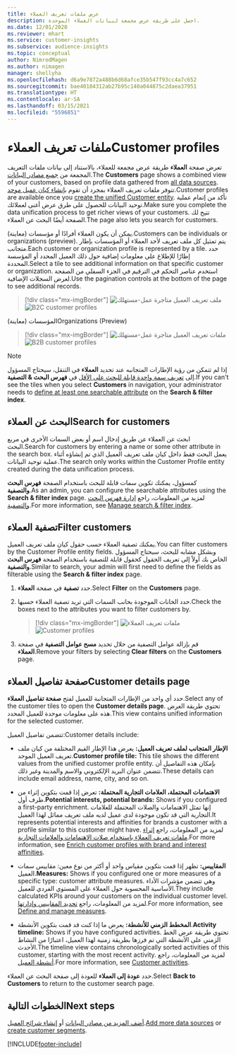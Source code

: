 ```yaml
---
title: عرض ملفات تعريف العملاء
description: احصل على طريقة عرض مجمعة لبيانات العملاء الموحدة.
ms.date: 12/01/2020
ms.reviewer: mhart
ms.service: customer-insights
ms.subservice: audience-insights
ms.topic: conceptual
author: NimrodMagen
ms.author: nimagen
manager: shellyha
ms.openlocfilehash: d6a9e7872a488b6d68afce35b547f93cc4a7c652
ms.sourcegitcommit: bae40184312ab27b95c140a044875c2daea37951
ms.translationtype: HT
ms.contentlocale: ar-SA
ms.lasthandoff: 03/15/2021
ms.locfileid: "5596851"
---
```

# <a name="customer-profiles"></a><span data-ttu-id="de4b7-103">ملفات تعريف العملاء</span><span class="sxs-lookup"><span data-stu-id="de4b7-103">Customer profiles</span></span>

<span data-ttu-id="de4b7-104">تعرض صفحة **العملاء** طريقة عرض مجمعة للعملاء، بالاستناد إلى بيانات ملفات التعريف المجمعة من [جميع مصادر البيانات](data-sources.md).</span><span class="sxs-lookup"><span data-stu-id="de4b7-104">The **Customers** page shows a combined view of your customers, based on profile data gathered from [all data sources](data-sources.md).</span></span> <span data-ttu-id="de4b7-105">تتوفر ملفات تعريف العملاء بمجرد أن تقوم [بإنشاء كيان عميل موحد](data-unification.md).</span><span class="sxs-lookup"><span data-stu-id="de4b7-105">Customer profiles are available once you [create the unified Customer entity](data-unification.md).</span></span> <span data-ttu-id="de4b7-106">تأكد من إتمام عملية توحيد البيانات للحصول على طرق عرض أغنى لعملائك.</span><span class="sxs-lookup"><span data-stu-id="de4b7-106">Make sure you complete the data unification process to get richer views of your customers.</span></span> <span data-ttu-id="de4b7-107">تتيح لك الصفحة أيضًا البحث عن العملاء.</span><span class="sxs-lookup"><span data-stu-id="de4b7-107">The page also lets you search for customers.</span></span>

<span data-ttu-id="de4b7-108">يمكن أن يكون العملاء أفرادًا أو مؤسسات (معاينة).</span><span class="sxs-lookup"><span data-stu-id="de4b7-108">Customers can be individuals or organizations (preview).</span></span> <span data-ttu-id="de4b7-109">يتم تمثيل كل ملف تعريف لأحد العملاء أو المؤسسات بإطار متجانب.</span><span class="sxs-lookup"><span data-stu-id="de4b7-109">Each customer or organization profile is represented by a tile.</span></span> <span data-ttu-id="de4b7-110">حدد إطارًا للإطلاع على معلومات إضافية حول ذلك العميل المحدد أو المؤسسة المحددة.</span><span class="sxs-lookup"><span data-stu-id="de4b7-110">Select a tile to see additional information on that specific customer or organization.</span></span> <span data-ttu-id="de4b7-111">استخدم عناصر التحكم في الترقيم في الجزء السفلي من الصفحة لعرض السجلات الإضافية.</span><span class="sxs-lookup"><span data-stu-id="de4b7-111">Use the pagination controls at the bottom of the page to see additional records.</span></span>

> [!div class="mx-imgBorder"] 
> <span data-ttu-id="de4b7-112">![ملف تعريف العميل متاجرة عمل-مستهلك](media/profiles-customers.png "ملف تعريف العميل متاجرة عمل-مستهلك")</span><span class="sxs-lookup"><span data-stu-id="de4b7-112">![B2C customer profiles](media/profiles-customers.png "B2C customer profiles")</span></span>

<span data-ttu-id="de4b7-113">المؤسسات (معاينة)</span><span class="sxs-lookup"><span data-stu-id="de4b7-113">Organizations (Preview)</span></span>
> [!div class="mx-imgBorder"] 
> <span data-ttu-id="de4b7-114">![ملفات تعريف العميل متاجرة عمل-مستهلك](media/profile-customers-b2b.png "ملفات تعريف العميل متاجرة عمل-مستهلك")</span><span class="sxs-lookup"><span data-stu-id="de4b7-114">![B2B customer profiles](media/profile-customers-b2b.png "B2B customer profiles")</span></span>

> [!NOTE]
> <span data-ttu-id="de4b7-115">إذا لم تتمكن من رؤية الإطارات المتجانبه عند تحديد **العملاء** في التنقل، سيحتاج المسؤول إلى [تعريف سمة واحدة قابلة للبحث على الأقل](search-filter-index.md) في **فهرس البحث & التصفية**.</span><span class="sxs-lookup"><span data-stu-id="de4b7-115">If you can't see the tiles when you select **Customers** in navigation, your administrator needs to [define at least one searchable attribute](search-filter-index.md) on the **Search & filter index**.</span></span>

## <a name="search-for-customers"></a><span data-ttu-id="de4b7-116">البحث عن العملاء</span><span class="sxs-lookup"><span data-stu-id="de4b7-116">Search for customers</span></span>

<span data-ttu-id="de4b7-117">ابحث عن العملاء عن طريق إدخال اسم أو بعض السمات الأخرى في مربع البحث.</span><span class="sxs-lookup"><span data-stu-id="de4b7-117">Search for customers by entering a name or some other attribute in the search box.</span></span> <span data-ttu-id="de4b7-118">يعمل البحث فقط داخل كيان ملف تعريف العميل الذي تم إنشاؤه أثناء عملية توحيد البيانات.</span><span class="sxs-lookup"><span data-stu-id="de4b7-118">The search only works within the Customer Profile entity created during the data unification process.</span></span>

<span data-ttu-id="de4b7-119">كمسؤول، يمكنك تكوين سمات قابلة للبحث باستخدام الصفحة **فهرس البحث والتصفية**.</span><span class="sxs-lookup"><span data-stu-id="de4b7-119">As an admin, you can configure the searchable attributes using the **Search & filter index** page.</span></span> <span data-ttu-id="de4b7-120">لمزيد من المعلومات، راجع [إدارة فهرس البحث والتصفية](search-filter-index.md).</span><span class="sxs-lookup"><span data-stu-id="de4b7-120">For more information, see [Manage search & filter index](search-filter-index.md).</span></span>

## <a name="filter-customers"></a><span data-ttu-id="de4b7-121">تصفية العملاء</span><span class="sxs-lookup"><span data-stu-id="de4b7-121">Filter customers</span></span>

<span data-ttu-id="de4b7-122">يمكنك تصفية العملاء حسب حقول كيان ملف تعريف العميل.</span><span class="sxs-lookup"><span data-stu-id="de4b7-122">You can filter customers by the Customer Profile entity fields.</span></span> <span data-ttu-id="de4b7-123">وبشكل مشابه للبحث، سيحتاج المسؤول الخاص بك أولاً إلى تعريف الحقول كحقول قابلة للتصفية باستخدام الصفحة **فهرس البحث والتصفية**.</span><span class="sxs-lookup"><span data-stu-id="de4b7-123">Similar to search, your admin will first need to define the fields as filterable using the **Search & filter index** page.</span></span>

1. <span data-ttu-id="de4b7-124">حدد **تصفية** في صفحة **العملاء**.</span><span class="sxs-lookup"><span data-stu-id="de4b7-124">Select **Filter** on the **Customers** page.</span></span>

2. <span data-ttu-id="de4b7-125">حدد الخانات الموجودة بحانب السمات التي تريد تصفية العملاء حسبها.</span><span class="sxs-lookup"><span data-stu-id="de4b7-125">Check the boxes next to the attributes you want to filter customers by.</span></span>

   > [!div class="mx-imgBorder"] 
   > <span data-ttu-id="de4b7-126">![ملفات تعريف العملاء](media/profiles-customers3.png "ملفات تعريف العملاء")</span><span class="sxs-lookup"><span data-stu-id="de4b7-126">![Customer profiles](media/profiles-customers3.png "Customer profiles")</span></span>

3. <span data-ttu-id="de4b7-127">قم بإزالة عوامل التصفية من خلال تحديد **مسح عوامل التصفية** في صفحة **العملاء**.</span><span class="sxs-lookup"><span data-stu-id="de4b7-127">Remove your filters by selecting **Clear filters** on the **Customers** page.</span></span>

##  <a name="customer-details-page"></a><span data-ttu-id="de4b7-128">صفحة تفاصيل العملاء</span><span class="sxs-lookup"><span data-stu-id="de4b7-128">Customer details page</span></span>

<span data-ttu-id="de4b7-129">حدد أي واحد من الإطارات المتجانبة للعميل لفتح **صفحة تفاصيل العملاء**.</span><span class="sxs-lookup"><span data-stu-id="de4b7-129">Select any of the customer tiles to open the **Customer details page**.</span></span> <span data-ttu-id="de4b7-130">تحتوي طريقة العرض هذه على معلومات موحدة للعميل المحدد.</span><span class="sxs-lookup"><span data-stu-id="de4b7-130">This view contains unified information for the selected customer.</span></span>

<span data-ttu-id="de4b7-131">تتضمن تفاصيل العميل:</span><span class="sxs-lookup"><span data-stu-id="de4b7-131">Customer details include:</span></span>

-   <span data-ttu-id="de4b7-132">**الإطار المتجانب لملف تعريف العميل:** يعرض هذا الإطار القيم المختلفة من كيان ملف تعريف العميل الموحد.</span><span class="sxs-lookup"><span data-stu-id="de4b7-132">**Customer profile tile:** This tile shows the different values from the unified customer profile entity.</span></span> <span data-ttu-id="de4b7-133">بإمكان هذه التفاصيل أن تتضمن عنوان البريد الإلكتروني والاسم والمدينة وغير ذلك.</span><span class="sxs-lookup"><span data-stu-id="de4b7-133">These details can include email address, name, city, and so on.</span></span> 

-   <span data-ttu-id="de4b7-134">**الاهتمامات المحتملة، العلامات التجارية المحتملة:** تعرض إذا قمت بتكوين إثراء من طرف أول.</span><span class="sxs-lookup"><span data-stu-id="de4b7-134">**Potential interests, potential brands:** Shows if you configured a first-party enrichment.</span></span> <span data-ttu-id="de4b7-135">إنها تمثل الاهتمامات والصلات المحتملة للعلامات التجارية التي قد تكون موجودة لدى عميل لديه ملف تعريف مماثل لهذا العميل.</span><span class="sxs-lookup"><span data-stu-id="de4b7-135">It represents potential interests and affinities for brands a customer with a profile similar to this customer might have.</span></span> <span data-ttu-id="de4b7-136">لمزيد من المعلومات، راجع [إثراء ملفات تعريف العملاء باستخدام صلات الاهتمامات والعلامات التجارية](enrichment-microsoft-graph.md).</span><span class="sxs-lookup"><span data-stu-id="de4b7-136">For more information, see [Enrich customer profiles with brand and interest affinities](enrichment-microsoft-graph.md).</span></span>

-   <span data-ttu-id="de4b7-137">**المقاييس:** تظهر إذا قمت بتكوين مقياس واحد أو أكثر من نوع معين: مقاييس سمات العميل.</span><span class="sxs-lookup"><span data-stu-id="de4b7-137">**Measures:** Shows if you configured one or more measures of a specific type: customer attribute measures.</span></span> <span data-ttu-id="de4b7-138">وهي تتضمن مؤشرات الأداء الأساسية المحسوبة حول العملاء على المستوي الفردي للعميل.</span><span class="sxs-lookup"><span data-stu-id="de4b7-138">They include calculated KPIs around your customers on the individual customer level.</span></span> <span data-ttu-id="de4b7-139">لمزيد من المعلومات، راجع [تحديد المقاييس وإدارتها](measures.md).</span><span class="sxs-lookup"><span data-stu-id="de4b7-139">For more information, see [Define and manage measures](measures.md).</span></span>

-   <span data-ttu-id="de4b7-140">**المخطط الزمني للأنشطة:** يعرض ما إذا كنت قد قمت بتكوين الأنشطة.</span><span class="sxs-lookup"><span data-stu-id="de4b7-140">**Activity timeline:** Shows if you have configured activities.</span></span> <span data-ttu-id="de4b7-141">تحتوي طريقة عرض الخط الزمني على الأنشطة التي تم فرزها بطريقة زمنية لهذا العميل، اعتبارًا من النشاط الأحدث.</span><span class="sxs-lookup"><span data-stu-id="de4b7-141">The timeline view contains chronologically sorted activities of this customer, starting with the most recent activity.</span></span> <span data-ttu-id="de4b7-142">لمزيد من المعلومات، راجع [أنشطة العميل](activities.md).</span><span class="sxs-lookup"><span data-stu-id="de4b7-142">For more information, see [Customer activities](activities.md).</span></span>

<span data-ttu-id="de4b7-143">حدد **عودة إلى العملاء‬** للعودة إلى صفحة البحث عن العملاء.</span><span class="sxs-lookup"><span data-stu-id="de4b7-143">Select **Back to Customers** to return to the customer search page.</span></span>

## <a name="next-steps"></a><span data-ttu-id="de4b7-144">الخطوات التالية</span><span class="sxs-lookup"><span data-stu-id="de4b7-144">Next steps</span></span>

<span data-ttu-id="de4b7-145">[أضف المزيد من مصادر البيانات](data-sources.md) أو [إنشاء شرائح العميل](segments.md).</span><span class="sxs-lookup"><span data-stu-id="de4b7-145">[Add more data sources](data-sources.md) or [create customer segments](segments.md).</span></span>


[!INCLUDE[footer-include](../includes/footer-banner.md)]